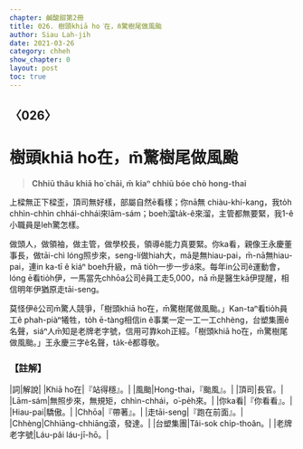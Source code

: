 ```yaml
---
chapter: 鹹酸甜第2冊
title: 026. 樹頭khiā ho͘在，m̄驚樹尾做風颱
author: Siau Lah-jih
date: 2021-03-26
category: chheh
show_chapter: 0
layout: post
toc: true
---
```


## 〈026〉
# 樹頭khiā ho͘在，m̄驚樹尾做風颱
> **Chhiū thâu khiā ho͘ chāi, m̄ kiaⁿ chhiū bóe chò hong-thai**

上樑無正下樑歪，頂司無好樣，部屬自然ē看樣；你nā無 chiàu-khí-kang，我to̍h chhìn-chhìn chhái-chhái來lām-sám；boeh溜ta̍k-ê來溜，主管都無要緊，我1-ê小職員是leh驚怎樣。

做頭人，做領袖，做主管，做學校長，領導ê能力真要緊。你ka看，親像王永慶董事長，做tāi-chì lóng照步來，seng-lí做hiah大，mā是無hiau-pai，m̄-nā無hiau-pai，連in ka-tī ê kiáⁿ boeh升級，mā tio̍h一步一步á來。每年in公司ê運動會，lóng ē看tio̍h伊，一馬當先chhōa公司ê員工走5,000，nā m̄是醫生kā伊提醒，相信明年伊猶原走tāi-seng。

莫怪伊ê公司m̄驚人競爭，「樹頭khiā ho͘在，m̄驚樹尾做風颱。」Kan-taⁿ看tio̍h員工ê phah-piàⁿ犧牲，to̍h ē-tàng相信in ê事業一定一工一工chhèng，台塑集團ê名聲，siáⁿ人m̄知是老牌老字號，信用可靠koh正經。「樹頭khiā ho͘在，m̄驚樹尾做風颱。」王永慶三字ê名聲，ta̍k-ê都尊敬。

### 【註解】

|詞|解說|
|Khiā ho͘在|『站得穩』。|
|風颱|Hong-thai，『颱風』。|
|頂司|長官。|
|Lām-sám|無照步來，無規矩，chhìn-chhái，o͘-pe̍h來。|
|你ka看|『你看看』。|
|Hiau-pai|驕傲。|
|Chhōa|『帶著』。|
|走tāi-seng|『跑在前面』。|
|Chhèng|Chhiāng-chhiāng滾，發達。|
|台塑集團|Tâi-sok chi̍p-thoân。|
|老牌老字號|Láu-pâi láu-jī-hō。|